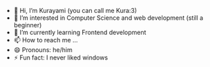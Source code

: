 - 👋 Hi, I’m Kurayami (you can call me Kura:3)
- 👀 I’m interested in Computer Science and web development (still a beginner)
- 🌱 I’m currently learning Frontend development
- 📫 How to reach me ...
- 😄 Pronouns: he/him
- ⚡ Fun fact: I never liked windows

<!---
Kurayami0x0/Kurayami0x0 is a ✨ special ✨ repository because its `README.md` (this file) appears on your GitHub profile.
You can click the Preview link to take a look at your changes.
--->

